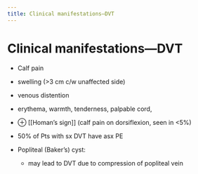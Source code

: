 ```yaml
---
title: Clinical manifestations—DVT
---
```

# Clinical manifestations—DVT

* Calf pain 
* swelling (>3 cm c/w unaffected side) 
* venous distention
* erythema, warmth, tenderness, palpable cord, 
* ⊕ [[Homan’s sign]] (calf pain on dorsiflexion, seen in <5%)

* 50% of Pts with sx DVT have asx PE

* Popliteal (Baker’s) cyst: 
	* may lead to DVT due to compression of popliteal vein
